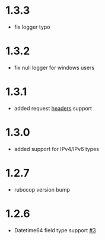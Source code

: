 # 1.3.3
* fix logger typo

# 1.3.2
* fix null logger for windows users

# 1.3.1
* added request [headers](https://github.com/shlima/click_house/pull/8) support

# 1.3.0
* added support for IPv4/IPv6 types

# 1.2.7
* rubocop version bump

# 1.2.6
* Datetime64 field type support [#3](https://github.com/shlima/click_house/pull/3)
